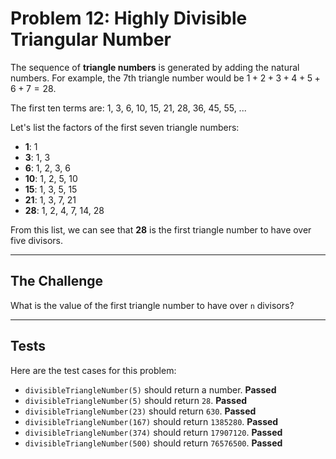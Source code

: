 # Problem 12: Highly Divisible Triangular Number

The sequence of **triangle numbers** is generated by adding the natural numbers. For example, the 7th triangle number would be $1 + 2 + 3 + 4 + 5 + 6 + 7 = 28$.

The first ten terms are:
1, 3, 6, 10, 15, 21, 28, 36, 45, 55, ...

Let's list the factors of the first seven triangle numbers:
* **1**: 1
* **3**: 1, 3
* **6**: 1, 2, 3, 6
* **10**: 1, 2, 5, 10
* **15**: 1, 3, 5, 15
* **21**: 1, 3, 7, 21
* **28**: 1, 2, 4, 7, 14, 28

From this list, we can see that **28** is the first triangle number to have over five divisors.

---

## The Challenge

What is the value of the first triangle number to have over `n` divisors?

---

## Tests

Here are the test cases for this problem:

* `divisibleTriangleNumber(5)` should return a number. **Passed**
* `divisibleTriangleNumber(5)` should return `28`. **Passed**
* `divisibleTriangleNumber(23)` should return `630`. **Passed**
* `divisibleTriangleNumber(167)` should return `1385280`. **Passed**
* `divisibleTriangleNumber(374)` should return `17907120`. **Passed**
* `divisibleTriangleNumber(500)` should return `76576500`. **Passed**